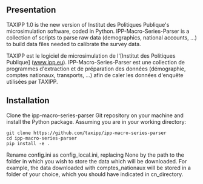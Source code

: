 ## Presentation

TAXIPP 1.0 is the new version of Institut des Politiques Publique's microsimulation software, coded in Python.
IPP-Macro-Series-Parser is a collection of scripts to parse raw data (demographics, national accounts, ...)
to build data files needed to calibrate the survey data.

TAXIPP est le logiciel de microsimulation de l'[Institut des Politiques Publique] (www.ipp.eu).
IPP-Macro-Series-Parser est une collection de programmes d'extraction et de préparation des données (démographie,
comptes nationaux, transports, ...) afin de caler les données d'enquête utilisées par TAXIPP.


## Installation

Clone the ipp-macro-series-parser Git repository on your machine and install the Python package.
Assuming you are in your working directory:

```
git clone https://github.com/taxipp/ipp-macro-series-parser
cd ipp-macro-series-parser
pip install -e .
```

Rename config.ini as config_local.ini, replacing None by the path to the folder in which you wish to store the data
which will be downloaded. For example, the data downloaded with comptes_nationaux will be stored in a folder of your
choice, which you should have indicated in cn_directory.
